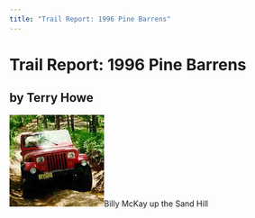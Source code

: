 ```yaml
---
title: "Trail Report: 1996 Pine Barrens"
---
```

# Trail Report: 1996 Pine Barrens

## by Terry Howe

![](/img/terry/trail/s102.jpg)Billy McKay up the Sand Hill